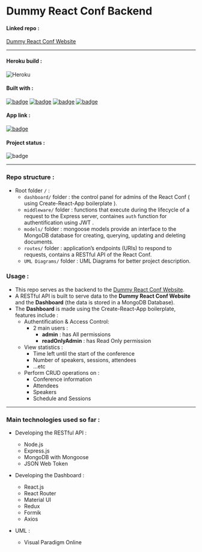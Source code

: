 # Dummy React Conf Backend

#### Linked repo :

[Dummy React Conf Website](https://github.com/salimdellali/dummy-react-conf-website)

---

#### Heroku build :

![Heroku](https://pyheroku-badge.herokuapp.com/?app=dummy-react-conf-backend&style=flat)

#### Built with :

[![badge](https://img.shields.io/static/v1?logo=mongodb&logoColor=ffffff&message=MongoDB&label=%20&color=47a248&style=flat)](https://www.mongodb.com/3)
[![badge](https://img.shields.io/static/v1?logo=express&logoColor=ffffff&message=Express.js&label=%20&color=000000&style=flat)](https://expressjs.com)
[![badge](https://img.shields.io/static/v1?logo=react&logoColor=61DAFB&message=React.js&label=%20&color=gray&style=flat)](https://reactjs.org)
[![badge](https://img.shields.io/static/v1?logo=node.js&logoColor=ffffff&message=Node.js&label=%20&color=339933&style=flat)](https://nodejs.org/en/)

#### App link :

[![badge](https://img.shields.io/static/v1?label=Visit%20Dashboard&message=Here&color=61DAFB&style=flat)](https://dummy-react-conf-backend.herokuapp.com)

#### Project status :

![badge](https://img.shields.io/badge/Project%20Status-Under%20Development-lightgray)

---

### Repo structure :

- Root folder `/` :
  - `dashboard/` folder : the control panel for admins of the React Conf ( using Create-React-App boilerplate ).
  - `middleware/` folder : functions that execute during the lifecycle of a request to the Express server, containes `auth` function for authentification using JWT .
  - `models/` folder : mongoose models provide an interface to the MongoDB database for creating, querying, updating and deleting documents.
  - `routes/` folder : application’s endpoints (URIs) to respond to requests, contains a RESTful API of the React Conf.
  - `UML Diagrams/` folder : UML Diagrams for better project description.

### Usage :

- This repo serves as the backend to the [Dummy React Conf Website](https://github.com/salimdellali/dummy-react-conf-website).
- A RESTful API is built to serve data to the **Dummy React Conf Website** and the **Dashboard** (the data is stored in a MongoDB Database).
- The **Dashboard** is made using the Create-React-App boilerplate, features include :
  - Authentification & Access Control:
    - 2 main users :
      - **admin** : has All permissions
      - **readOnlyAdmin** : has Read Only permission
  - View statistics :
    - Time left until the start of the conference
    - Number of speakers, sessions, attendees
    - ...etc
  - Perform CRUD operations on :
    - Conference information
    - Attendees
    - Speakers
    - Schedule and Sessions

---

### Main technologies used so far :

- Developing the RESTful API :

  - Node.js
  - Express.js
  - MongoDB with Mongoose
  - JSON Web Token

- Developing the Dashboard :

  - React.js
  - React Router
  - Material UI
  - Redux
  - Formik
  - Axios

- UML :

  - Visual Paradigm Online
